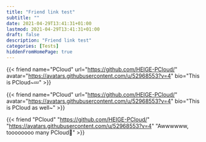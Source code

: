 ```yaml
---
title: "Friend link test"
subtitle: ""
date: 2021-04-29T13:41:31+01:00
lastmod: 2021-04-29T13:41:31+01:00
draft: false
description: "Friend link test"
categories: [Tests]
hiddenFromHomePage: true
---
```


<!--more-->

{{< friend name="PCloud" url="https://github.com/HEIGE-PCloud/" avatar="https://avatars.githubusercontent.com/u/52968553?v=4" bio="This is PCloud~💤" >}}

{{< friend name="PCloud" url="https://github.com/HEIGE-PCloud/" avatar="https://avatars.githubusercontent.com/u/52968553?v=4" bio="This is PCloud as well~" >}}

{{< friend "PCloud" "https://github.com/HEIGE-PCloud/" "https://avatars.githubusercontent.com/u/52968553?v=4" "Awwwwww, toooooooo many PCloud🤔" >}}
